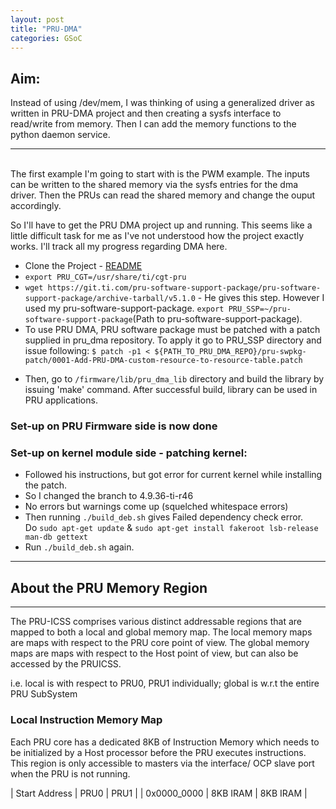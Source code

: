 ```yaml
---
layout: post
title: "PRU-DMA"
categories: GSoC
---
```


## Aim: 
Instead of using /dev/mem, I was thinking of using a generalized driver as written in PRU-DMA project and then creating a sysfs interface to read/write from memory. Then I can add the memory functions to the python daemon service.<br>

-------
<br>
The first example I'm going to start with is the PWM example. The inputs can be written to the shared memory via the sysfs entries for the dma driver. Then the PRUs can read the shared memory and change the ouput accordingly.<br>

So I'll have to get the PRU DMA project up and running. This seems like a little difficult task for me as I've not understood how the project exactly works. I'll track all my progress regarding DMA here.<br>

* Clone the Project - [README](https://github.com/maciejjo/beaglebone-pru-dma/blob/master/Documentation/README.md)
* `export PRU_CGT=/usr/share/ti/cgt-pru`
* `wget https://git.ti.com/pru-software-support-package/pru-software-support-package/archive-tarball/v5.1.0` - He gives this step. However I used my pru-software-support-package. `export PRU_SSP=~/pru-software-support-package`(Path to pru-software-support-package).
* To use PRU DMA, PRU software package must be patched with a patch supplied in pru_dma repository. To apply it go to PRU_SSP directory and issue following: `$ patch -p1 < ${PATH_TO_PRU_DMA_REPO}/pru-swpkg-patch/0001-Add-PRU-DMA-custom-resource-to-resource-table.patch`
<!-- For me: $ patch -p1 < ~/work/beaglebone-pru-dma/pru-swpkg-patch/0001-Add-PRU-DMA-custom-resource-to-resource-table.patch -->
* Then, go to `/firmware/lib/pru_dma_lib` directory and build the library by issuing 'make' command. After successful build, library can be used in PRU applications.
### Set-up on PRU Firmware side is now done

### Set-up on kernel module side - patching kernel: 
* Followed his instructions, but got error for current kernel while installing the patch.
* So I changed the branch to 4.9.36-ti-r46
* No errors but warnings come up (squelched whitespace errors)
* Then running `./build_deb.sh` gives Failed dependency check error.<br> Do `sudo apt-get update` & `sudo apt-get install fakeroot lsb-release man-db gettext`<br>
* Run `./build_deb.sh` again.

--------
## About the PRU Memory Region
--------
The PRU-ICSS comprises various distinct addressable regions that are mapped to both a local and global memory map. 
The local memory maps are maps with respect to the PRU core point of view. 
The global memory maps are maps with respect to the Host point of view, but can also be accessed by the PRUICSS.

i.e. local is with respect to PRU0, PRU1 individually; global is w.r.t the entire PRU SubSystem 

### Local Instruction Memory Map
Each PRU core has a dedicated 8KB of Instruction Memory which needs to be initialized by a Host processor before the PRU executes instructions. 
This region is only accessible to masters via the interface/ OCP slave port when the PRU is not running.

| Start Address | PRU0 | PRU1 |
| 0x0000_0000 | 8KB IRAM | 8KB IRAM | 

